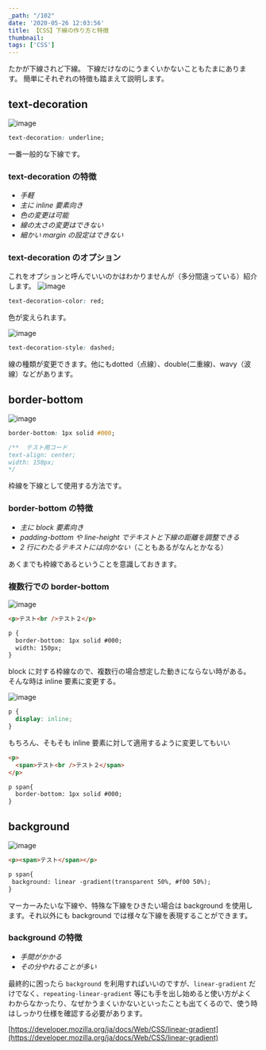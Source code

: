 ```yaml
---
_path: "/102"
date: '2020-05-26 12:03:56'
title: 【CSS】下線の作り方と特徴
thumbnail:
tags: ['CSS']
---
```

たかが下線されど下線。
下線だけなのにうまくいかないこともたまにあります。
簡単にそれぞれの特徴も踏まえて説明します。

## text-decoration

![image](/img/blog/contents/2020/05/image-26.png)

```css
text-decoration: underline;
```

一番一般的な下線です。

### text-decoration の特徴

- _手軽_
- _主に inline 要素向き_
- _色の変更は可能_
- _線の太さの変更はできない_
- _細かい margin の設定はできない_

### text-decoration のオプション

これをオプションと呼んでいいのかはわかりませんが（多分間違っている）紹介します。
![image](/img/blog/contents/2020/05/image-27.png)

```css
text-decoration-color: red;
```

色が変えられます。

![image](/img/blog/contents/2020/05/image-28.png)

```css
text-decoration-style: dashed;
```

線の種類が変更できます。他にもdotted（点線）、double(二重線)、wavy（波線）などがあります。

## border-bottom

![image](/img/blog/contents/2020/05/image-29.png)

```css
border-bottom: 1px solid #000;

/**  テスト用コード
text-align: center;
width: 150px;
*/
```

枠線を下線として使用する方法です。

### border-bottom の特徴

- _主に block 要素向き_
- _padding-bottom や line-height でテキストと下線の距離を調整できる_
- _2 行にわたるテキストには向かない_（こともあるがなんとかなる）

あくまでも枠線であるということを意識しておきます。

### 複数行での border-bottom

![image](/img/blog/contents/2020/05/image-30.png)

```html
<p>テスト<br />テスト２</p>

p {
  border-bottom: 1px solid #000;
  width: 150px;
}
```

block に対する枠線なので、複数行の場合想定した動きにならない時がある。
そんな時は inline 要素に変更する。

![image](/img/blog/contents/2020/05/image-31.png)

```css
p {
  display: inline;
}
```

もちろん、そもそも inline 要素に対して適用するように変更してもいい

```html
<p>
  <span>テスト<br />テスト２</span>
</p>

p span{
  border-bottom: 1px solid #000;
}
```

## background

![image](/img/blog/contents/2020/05/image-32.png)

```html
<p><span>テスト</span></p>

p span{
 background: linear -gradient(transparent 50%, #f00 50%);
}
```

マーカーみたいな下線や、特殊な下線をひきたい場合は background を使用します。それ以外にも background では様々な下線を表現することができます。

### background の特徴

- _手間がかかる_
- _その分やれることが多い_

最終的に困ったら `background` を利用すればいいのですが、`linear-gradient` だけでなく、`repeating-linear-gradient` 等にも手を出し始めると使い方がよくわからなかったり、なぜかうまくいかないといったことも出てくるので、使う時はしっかり仕様を確認する必要があります。

[https://developer.mozilla.org/ja/docs/Web/CSS/linear-gradient](https://developer.mozilla.org/ja/docs/Web/CSS/linear-gradient)

